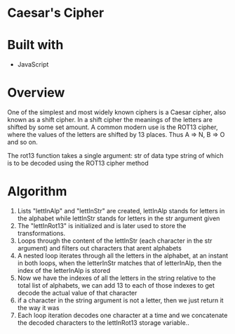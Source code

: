 # Caesar's Cipher

# Built with
- JavaScript


# Overview

One of the simplest and most widely known ciphers is a Caesar cipher, also known as a shift cipher. 
In a shift cipher the meanings of the letters are shifted by some set amount.
A common modern use is the ROT13 cipher, where the values of the letters are shifted by 13 places. Thus A => N, B => O and so on.

The rot13 function takes a single argument: str of data type string of which is to be decoded using the ROT13 cipher method


# Algorithm
1.	Lists "lettInAlp" and "lettInStr" are created, lettInAlp stands for letters in the alphabet while
	lettInStr stands for letters in the str argument given
2.	The "lettInRot13" is initialized and is later used to store the transformations.
3.	Loops through the content of the lettInStr (each character in the str argument) and filters out
	characters that arent alphabets
4.	A nested loop iterates through all the letters in the alphabet, at an instant in both loops, when the
	letterInStr matches that of letterInAlp, then the index of the letterInAlp is stored
5.	Now we have the indexes of all the letters in the string relative to the total list of alphabets, we can add
	13 to each of those indexes to get decode the actual value of that character
6.	if a character in the string argument is not a letter, then we just return it the way it was
7.	Each loop iteration decodes one character at a time and we concatenate the decoded characters to the 
	lettInRot13 storage variable..
